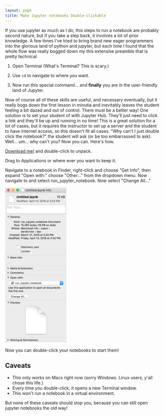 ```yaml
---
layout: page
title: Make Jupyter notebooks Double-clickable
---
```


If you use jupyter as much as I do, this steps to run a notebook are probably second nature, but if you take a step back, it involves a lot of prior knowledge. A few times I've tried to bring brand new eager programmers into the glorious land of python and jupyter, but each time I found that the whole flow was really bogged down my this extensive preamble that is pretty technical.

1) Open Terminal (What's Terminal? This is scary.) 

2) Use `cd` to navigate to where you want.

3) Now run this special command...
and **finally** you are in the user-friendly land of Jupyter.

Now of course all of these skills are useful, and necessary eventually, but it really bogs down the first lesson in minutia and inevitably leaves the student feeling a bit dazed and out of control. There must be a better way! One solution is to set your student of with Jupyter Hub. They'll just need to click a link and they'll be up and running in no time! This is a great solution for a lot of cases, but it requires the instructor to set up a server and the student to have internet access, so this doesn't fit all cases. "Why can't I just double click the notebook?" the student will ask (or be too embarrassed to ask). Well... um... why can't you? Now you can. Here's how.

[Download me!](../assets/run_jupyter_notebook.zip) and double-click to unpack.

Drag to Applications or where ever you want to keep it.

Navigate to a notebook in Finder, right-click and choose "Get Info", then expand "Open with:" choose "Other..." from the dropdown menu. Now navigate to and select run_jupyter_notebook. Now select "Change All..." 

<img width="200" src="../assets/run_jupyter_notebook.png" title="change jupyter notebook settings" alt="change notebook settings"/>

Now you can double-click your notebooks to start them!

## Caveats

* This only works on Macs right now (sorry Windows. Linux users, y'all chose this life.)
* Every time you double-click, it opens a new Terminal window.
* This won't run a notebook in a virtual environment.

But none of these caveats should stop you, because you can still open jupyter notebooks the old way!
